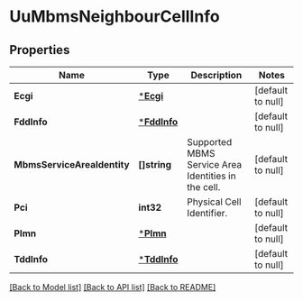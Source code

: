 # UuMbmsNeighbourCellInfo

## Properties
Name | Type | Description | Notes
------------ | ------------- | ------------- | -------------
**Ecgi** | [***Ecgi**](Ecgi.md) |  | [default to null]
**FddInfo** | [***FddInfo**](FddInfo.md) |  | [default to null]
**MbmsServiceAreaIdentity** | **[]string** | Supported MBMS Service Area Identities in the cell. | [default to null]
**Pci** | **int32** | Physical Cell Identifier. | [default to null]
**Plmn** | [***Plmn**](Plmn.md) |  | [default to null]
**TddInfo** | [***TddInfo**](TddInfo.md) |  | [default to null]

[[Back to Model list]](../README.md#documentation-for-models) [[Back to API list]](../README.md#documentation-for-api-endpoints) [[Back to README]](../README.md)


